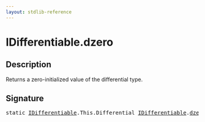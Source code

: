 ```yaml
---
layout: stdlib-reference
---
```


# IDifferentiable\.dzero

## Description

Returns a zero-initialized value of the differential type.




## Signature 

<pre>
<span class='code_keyword'>static</span> <a href="/stdlib-reference/interfaces/idifferentiable-01/index" class="code_type">IDifferentiable</a>.<span class="code_keyword">This</span>.Differential <a href="/stdlib-reference/interfaces/idifferentiable-01/index" class="code_type">IDifferentiable</a>.<a href="/stdlib-reference/interfaces/idifferentiable-01/dzero">dzero</a>();

</pre>

